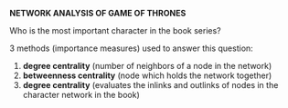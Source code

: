 **NETWORK ANALYSIS OF GAME OF THRONES**

Who is the most important character in the book series?

3 methods (importance measures) used to answer this question:

1) **degree centrality** (number of neighbors of a node in the network)
2) **betweenness centrality** (node which holds the network together)
3) **degree centrality** (evaluates the inlinks and outlinks of nodes in the character network in the book)
